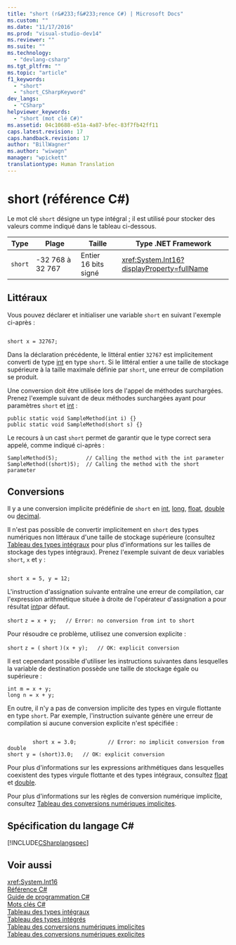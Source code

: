 ```yaml
---
title: "short (r&#233;f&#233;rence C#) | Microsoft Docs"
ms.custom: ""
ms.date: "11/17/2016"
ms.prod: "visual-studio-dev14"
ms.reviewer: ""
ms.suite: ""
ms.technology: 
  - "devlang-csharp"
ms.tgt_pltfrm: ""
ms.topic: "article"
f1_keywords: 
  - "short"
  - "short_CSharpKeyword"
dev_langs: 
  - "CSharp"
helpviewer_keywords: 
  - "short (mot clé C#)"
ms.assetid: 04c10688-e51a-4a87-bfec-83f7fb42ff11
caps.latest.revision: 17
caps.handback.revision: 17
author: "BillWagner"
ms.author: "wiwagn"
manager: "wpickett"
translationtype: Human Translation
---
```

# short (r&#233;f&#233;rence C#)
Le mot clé `short` désigne un type intégral ; il est utilisé pour stocker des valeurs comme indiqué dans le tableau ci\-dessous.  
  
|Type|Plage|Taille|Type .NET Framework|  
|----------|-----------|------------|-------------------------|  
|`short`|\-32 768 à 32 767|Entier 16 bits signé|<xref:System.Int16?displayProperty=fullName>|  
  
## Littéraux  
 Vous pouvez déclarer et initialiser une variable `short` en suivant l'exemple ci\-après :  
  
```  
  
short x = 32767;  
```  
  
 Dans la déclaration précédente, le littéral entier `32767` est implicitement converti de type [int](../../../csharp/language-reference/keywords/int.md) en type `short`.  Si le littéral entier a une taille de stockage supérieure à la taille maximale définie par `short`, une erreur de compilation se produit.  
  
 Une conversion doit être utilisée lors de l'appel de méthodes surchargées.  Prenez l'exemple suivant de deux méthodes surchargées ayant pour paramètres `short` et [int](../../../csharp/language-reference/keywords/int.md) :  
  
```  
public static void SampleMethod(int i) {}  
public static void SampleMethod(short s) {}  
```  
  
 Le recours à un cast `short` permet de garantir que le type correct sera appelé, comme indiqué ci\-après :  
  
```  
SampleMethod(5);         // Calling the method with the int parameter  
SampleMethod((short)5);  // Calling the method with the short parameter  
```  
  
## Conversions  
 Il y a une conversion implicite prédéfinie de `short` en [int](../../../csharp/language-reference/keywords/int.md), [long](../../../csharp/language-reference/keywords/long.md), [float](../../../csharp/language-reference/keywords/float.md), [double](../../../csharp/language-reference/keywords/double.md) ou [decimal](../../../csharp/language-reference/keywords/decimal.md).  
  
 Il n'est pas possible de convertir implicitement en `short` des types numériques non littéraux d'une taille de stockage supérieure \(consultez [Tableau des types intégraux](../../../csharp/language-reference/keywords/integral-types-table.md) pour plus d'informations sur les tailles de stockage des types intégraux\).  Prenez l'exemple suivant de deux variables `short`, `x` et `y` :  
  
```  
  
short x = 5, y = 12;  
```  
  
 L'instruction d'assignation suivante entraîne une erreur de compilation, car l'expression arithmétique située à droite de l'opérateur d'assignation a pour résultat [int](../../../csharp/language-reference/keywords/int.md)par défaut.  
  
 `short`   `z = x + y;   // Error: no conversion from int to short`  
  
 Pour résoudre ce problème, utilisez une conversion explicite :  
  
 `short`   `z = (`  `short`  `)(x + y);   // OK: explicit conversion`  
  
 Il est cependant possible d'utiliser les instructions suivantes dans lesquelles la variable de destination possède une taille de stockage égale ou supérieure :  
  
```  
int m = x + y;  
long n = x + y;  
```  
  
 En outre, il n'y a pas de conversion implicite des types en virgule flottante en type `short`.  Par exemple, l'instruction suivante génère une erreur de compilation si aucune conversion explicite n'est spécifiée :  
  
```  
  
        short x = 3.0;          // Error: no implicit conversion from double  
short y = (short)3.0;   // OK: explicit conversion  
```  
  
 Pour plus d'informations sur les expressions arithmétiques dans lesquelles coexistent des types virgule flottante et des types intégraux, consultez [float](../../../csharp/language-reference/keywords/float.md) et [double](../../../csharp/language-reference/keywords/double.md).  
  
 Pour plus d'informations sur les règles de conversion numérique implicite, consultez [Tableau des conversions numériques implicites](../../../csharp/language-reference/keywords/implicit-numeric-conversions-table.md).  
  
## Spécification du langage C\#  
 [!INCLUDE[CSharplangspec](../../../csharp/language-reference/keywords/includes/csharplangspec_md.md)]  
  
## Voir aussi  
 <xref:System.Int16>   
 [Référence C\#](../../../csharp/language-reference/index.md)   
 [Guide de programmation C\#](../../../csharp/programming-guide/index.md)   
 [Mots clés C\#](../../../csharp/language-reference/keywords/index.md)   
 [Tableau des types intégraux](../../../csharp/language-reference/keywords/integral-types-table.md)   
 [Tableau des types intégrés](../../../csharp/language-reference/keywords/built-in-types-table.md)   
 [Tableau des conversions numériques implicites](../../../csharp/language-reference/keywords/implicit-numeric-conversions-table.md)   
 [Tableau des conversions numériques explicites](../../../csharp/language-reference/keywords/explicit-numeric-conversions-table.md)